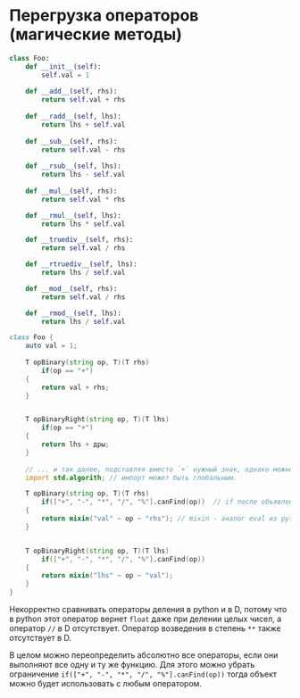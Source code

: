 # Перегрузка операторов (магические методы)

```python
class Foo:
    def __init__(self):
        self.val = 1
    
    def __add__(self, rhs):
        return self.val + rhs
    
    def __radd__(self, lhs):
        return lhs + self.val
        
    def __sub__(self, rhs):
        return self.val - rhs
    
    def __rsub__(self, lhs):
        return lhs - self.val
        
    def __mul__(self, rhs):
        return self.val * rhs

    def __rmul__(self, lhs):
        return lhs * self.val

    def __truediv__(self, rhs):
        return self.val / rhs

    def __rtruediv__(self, lhs):
        return lhs / self.val

    def __mod__(self, rhs):
        return self.val / rhs

    def __rmod__(self, lhs):
        return lhs / self.val
```

```d
class Foo {
    auto val = 1;
    
    T opBinary(string op, T)(T rhs)
        if(op == "+")
    {
        return val + rhs;
    }


    T opBinaryRight(string op, T)(T lhs)
        if(op == "+")
    {
        return lhs + дры;
    }
    
    // ... и так далее, подставляя вместо `+` нужный знак, однако можно воспользоваться кодогенерацией и сделать так.
    import std.algorith; // импорт может быть глобальным.

    T opBinary(string op, T)(T rhs)
        if(["+", "-", "*", "/", "%"].canFind(op))  // if после объявления шаблонного метода служит условием возможности выполнения этого метода
    {
        return mixin("val" ~ op ~ "rhs"); // mixin - аналог eval из python, но работает только во время компиляции.
    }


    T opBinaryRight(string op, T)(T lhs)
        if(["+", "-", "*", "/", "%"].canFind(op))
    {
        return mixin("lhs" ~ op ~ "val");
    }
}
```
Некорректно сравнивать операторы деления в python и в D, потому что в python этот 
оператор вернет `float` даже при делении целых чисел, а оператор `//` в D отсутствует.
Оператор возведения в степень `**` также отсутствует в D.

В целом можно переопределить абсолютно все операторы, если они выполняют все одну и ту же функцию.
Для этого можно убрать ограничение `if(["+", "-", "*", "/", "%"].canFind(op))` тогда объект можно будет
использовать с любым оператором.

